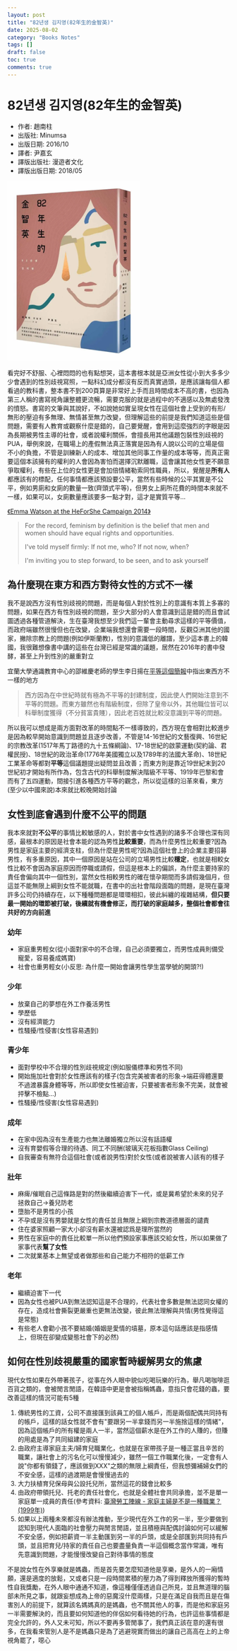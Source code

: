 ```yaml
---
layout: post
title: "82년생 김지영(82年生的金智英)"
date: 2025-08-02
category: "Books Notes"
tags: []
draft: false
toc: true
comments: true
---
```


# 82년생 김지영(82年生的金智英)
* 作者: 趙南柱
* 出版社: Minumsa
* 出版日期: 2016/10
* 譯者: 尹嘉玄
* 譯版出版社: 漫遊者文化
* 譯版出版日期: 2018/05

<img src="/assets/posts/82年生的金智英.png" alt="" width="300">

看完好不舒服、心裡悶悶的也有點想哭，這本書根本就是亞洲女性從小到大多多少少會遇到的性別歧視寫照，一點科幻成分都沒有反而真實過頭，是應該讓每個人都看過的教科書，整本書不到200頁算是非常好上手而且時間成本不高的書，也因為第三人稱的書寫視角讓整體更流暢，需要克服的就是過程中的不適感以及無處發洩的憤怒。書寫的文筆與其說好，不如說她如實呈現女性在這個社會上受到的有形/無形的壓迫有多無理、無情甚至無力改變，但理解這些的前提是我們知道這些是個問題，需要有人教育或觀察什麼是錯的，自己要覺醒，會用到這麼強烈的字眼是因為長期被男性主導的社會，或者說權利關係，會擅長用其他議題包裝性別歧視的PUA，舉例來說，在職場上的產假無法真正落實是因為有人說以公司的立場是個不小的負擔，不管是訓練新人的成本、增加其他同事工作量的成本等等，而真正需要這個本該擁有的權利的人會因為害怕而選擇沉默離職，這會讓其他女性更不願意爭取權利，有些在上位的女性更是會加倍情緒勒索同性職員，所以，覺醒是**所有人**都應該有的標配，任何事情都應該預設要公平，當然有些時候的公平其實是不公平，例如男廁和女廁的數量一致(齊頭式平等)，但男女上廁所花費的時間本來就不一樣，如果可以，女廁數量應該要多一點才對，這才是實質平等...
<!-- more -->

[《Emma Watson at the HeForShe Campaign 2014》](https://youtu.be/gkjW9PZBRfk?si=v6IxxC9i0W9Wuzay)
> For the record, feminism by definition is the belief that men and women should have equal rights and opportunities.
> 
> I've told myself firmly: If not me, who? If not now, when?
> 
> I'm inviting you to step forward, to be seen, and to ask yourself

## 為什麼**現在**東方和西方對待女性的方式不一樣
我不是說西方沒有性別歧視的問題，而是每個人對於性別上的意識有本質上多寡的問題，如果在西方有性別歧視的問題，至少大部分的人會意識到這是錯的而且會試圖透過各種管道解決，生在臺灣我想至少我們這一輩會主動尋求這樣的平等價值，而政府端雖然很慢但也在改變，企業端我想還會需要一段時間，反觀亞洲其他的國家，撇除宗教上的問題(例如伊斯蘭教)，性別的意識低的離譜，至少這本書上的韓國，我很難想像書中講的這些在台灣已經是常識的議題，居然在2016年的書中發酵，甚至上升到性別的嚴重對立

宜蘭大學通識教育中心的邵維慶老師的學生李日揚在[平等這個簡報](https://gec.niu.edu.tw/var/file/51/1051/img/891/188106913.pdf)中指出東西方不一樣的地方
> 西方因為在中世紀時就有極為不平等的封建制度，因此使人們開始注意到不平等的問題。而東方雖然也有階級制度，但除了皇帝以外，其他職位皆可以科舉制度獲得（不分貧富貴賤），因此老百姓就比較沒意識到平等的問題。

所以我可以想成是兩方面對改革的時間點不一樣導致的，西方現在會相對比較進步是因為較早開始意識到問題並且逐步改善，不管是14-16世紀的文藝復興、16世紀的宗教改革(1517年馬丁路德的九十五條綱論)、17-18世紀的啟蒙運動(契約論、君權民授)、18世紀的政治革命(1776年美國獨立以及1789年的法國大革命)、18世紀工業革命等都對**平等**這個議題提出疑問並且改善；而東方則是靠近19世紀末到20世紀初才開始有所作為，包含古代的科舉制度解決階級不平等、1919年巴黎和會而有了五四運動，間接引進各種西方平等的觀念，所以從這樣的沿革來看，東方(至少以中國來說)本來就比較晚開始討論

## 女性到底會遇到什麼不公平的問題
我本來就對**不公平**的事情比較敏感的人，對於書中女性遇到的諸多不合理也深有同感，最根本的原因是社會本能的認為男性**比較重要**，而為什麼男性比較重要?因為男性是家庭主要的經濟支柱，但為什麼是男性呢?因為這個社會上的企業主要招募男性，有多重原因，其中一個原因是站在公司的立場男性比較**穩定**，也就是相較女性比較不會因為家庭原因而停職或請假，但這是根本上的偏誤，為什麼主要持家的責任會偏向其中一個性別，當然女性相較男性的確在懷孕期間而多請假幾個月，但這並不能無限上綱到女性不能就職，在書中的出社會階段面臨的問題，是現在臺灣許多公司仍持續存在，以下種種問題都是環環相扣，彼此糾纏的複雜結構，**但只要最一開始的環節被打破，後續就有機會修正，而打破的家庭越多，整個社會都會往共好的方向前進**

### 幼年
* 家庭重男輕女(從小面對家中的不合理，自己必須要獨立，而男性成員則備受寵愛，容易養成媽寶)
* 社會也重男輕女(小反思: 為什麼一開始會讓男性學生當學號的開頭?!)

### 少年
* 放棄自己的夢想在外工作養活男性
* 學歷低
* 沒有經濟能力
* 性騷擾/性侵害(女性容易遇到)

### 青少年
* 面對學校中不合理的性別歧視規定(例如服儀標準和男性不同)
* 開始施加社會對於女性應該有的樣子(包含完美被害者的形象→端莊得體還要不過渡暴露身體等等，所以即使女性被迫害，只要被害者形象不完美，就會被抨擊不檢點...)
* 性騷擾/性侵害(女性容易遇到)

### 成年
* 在家中因為沒有生產能力也無法離婚獨立所以沒有話語權
* 沒有育嬰假等合理的待遇、同工不同酬(玻璃天花板指數Glass Ceiling)
* 自我審查有無符合這個社會(或者說男性)對於女性(或者說被害人)該有的樣子

### 壯年
* 麻痺/催眠自己這條路是對的然後繼續迫害下一代，或是冀希望於未來的兒子拯救自己→養兒防老
* 墮胎不是男性的小孩
* 不孕或是沒有男嬰就是女性的責任並且無限上綱到宗教道德層面的譴責
* 住在婆家照顧一家大小卻沒有薪水還被認爲是理所當然的
* 男性在家庭中的責任比較單一所以他們預設家事應該交給女性，所以如果做了家事代表**幫了女性**
* 二次就業基本上無望或者做那些和自己能力不相符的低薪工作

### 老年
* 繼續迫害下一代
* 因為女性也被PUA到無法認知這是不合理的，代表社會多數是無法認同女權的存在，造成社會撕裂更嚴重也更無法改變，彼此無法理解與共情(男性覺得這是常態)
* 有些老人會勸小孩不要結婚(婚姻是愛情的墳墓，原本這句話應該是指感情上，但現在卻變成變態社會下的必然)


## 如何在性別歧視嚴重的國家暫時緩解男女的焦慮
現代女性如果在外帶著孩子，從事在外人眼中貌似吃喝玩樂的行為，舉凡喝咖啡逛百貨之類的，會被閒言閒語，在韓語中更是會被指稱媽蟲，意指只會花錢的蟲，要改善這樣的情況可能有5種

1. 傳統男性的工資，公司不直接匯到該員工的個人帳戶，而是兩個配偶共同持有的帳戶，這樣的話女性就不會有"要跟另一半拿錢而另一半施捨這樣的情緒"，因為這個帳戶的所有權是兩人一半，當然這個薪水是在外工作的人賺的，但賺的用處是為了共同組建的家庭
2. 由政府主導家庭主夫/婦育兒職業化，也就是在家帶孩子是一種正當且辛苦的職業，讓社會上的污名化可以慢慢減少，雖然一個工作職業化後，一定會有人說"你都有領錢了，應該做到XXX"之類的無限上綱責任，但我想彌補婦女們的不安全感，這樣的過渡期是會慢慢過去的
3. 大力扶植育兒保母與公設托兒所，當然這花的錢會比較多
4. 由政府帶領托兒、托老的責任社會化，也就是全體社會共同承擔，並不是單一家庭單一成員的責任(參考資料: [臺灣勞工陣線 - 家庭主婦是不是一種職業？(1999年)](https://labor.ngo.tw/labor-comments/political-views/565-2016-10-12-04-25-04))
3. 如果以上兩種未來都沒有辦法推動，至少現代在外工作的另一半，至少要做到認知到現代人面臨的社會壓力與閒言閒語，並且積極與配偶討論如何可以緩解不安全感，例如把薪資一半主動匯到另一半的戶頭，或是全部匯到共同持有戶頭，並且把育兒/持家的責任自己也要盡量負責一半這個概念當作常識，唯有先意識到問題，才能慢慢改變自己對待事情的態度

不是說女性在外享樂就是媽蟲，而是首先要怎麼知道他是享樂，是外人的一廂情願，還是適度的放鬆，又或者只是一段時間累積的壓力為了得到釋放所獲得的暫時性自我獎勵，在外人眼中通通不知道，像這種僅僅透過自己所見，並且無道理的腦部未所見之事，就跟妄想成為上帝的惡魔沒什麼兩樣，只是在滿足自我而且是在傷害別人的前提下，就算該名媽媽真的是媽蟲，也不關其他人的事，而是他和家庭另一半需要解決的，而且要如何知道他的伴侶如何看待她的行為，也許這些事情都是完全允許的，外人又未可知，所以不要再多管閒事了，我們真正該在意的還有很多，在我看來管別人是不是媽蟲只是為了逃避現實而做出的讓自己高高在上的上帝視角罷了，噁心